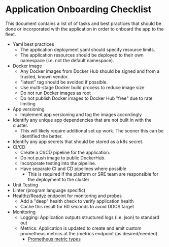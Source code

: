 # Application Onboarding Checklist

This document contains a list of of tasks and best practices that should be done or incorporated with the application in order to onboard the app to the fleet.

* Yaml best practices
  * The application deployment yaml should specify resource limits.
  * The application resources should be deployed to their own namespace (i.e. not the default namespace).
* Docker image
  * Any Docker images from Docker Hub should be signed and from a trusted, known vendor.
  * "latest" tag should be avoided if possible.
  * Use multi-stage Docker build process to reduce image size
  * Do not run Docker images as root
  * Do not publish Docker images to Docker Hub "free" due to rate limiting
* App versioning
  * Implement app versioning and tag the images accordingly
* Identify any unique app dependencies that are not built in with the cluster.
  * This will likely require additional set up work. The sooner this can be identified the better.
* Identify any app secrets that should be stored as a k8s secret.
* CI/CD
  * Create a CI/CD pipeline for the application.
  * Do not push image to public DockerHub.
  * Incorporate testing into the pipeline.
  * Have separate CI and CD pipelines where possible
    * This is required if the platform or SRE team are responsible for the deployment to the cluster
* Unit Testing
* Linter (program language specific)
* Healthz/Readyz endpoint for monitoring and probes
  * Add a "deep" health check to verify application health
  * Cache this result for 60 seconds to avoid DDOS target
* Monitoring
  * Logging: Application outputs structured logs (i.e. json) to standard out
  * Metrics: Application is updated to create and emit custom prometheus metrics at the /metrics endpoint (as desired/needed)
    * [Prometheus metric types](https://prometheus.io/docs/concepts/metric_types/)
